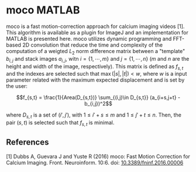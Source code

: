 # moco MATLAB

moco is a fast motion-correction approach for calcium imaging videos [1]. This algorithm is available as a plugin for ImageJ and an implementation for MATLAB is presented here. moco utilizes dynamic programming and FFT-based 2D convolution that reduce the time and complexity of the computation of a weigted $L_2$ norm difference matrix between a "template" $b_{i,j}$ and stack images $a_{i,j}$, witn $i = \{1,\cdots,m\}$ and $j = \{1,\cdots,n\}$ ($m$ and $n$ are the height and width of the image, respectively). This matrix is defined as $f_{s,t}$ and the indexes are selected such that $\max(|s|,|t|) < w$, where $w$ is a input parameter related with the maximum expected displacement and is set by the user:

$$f_{s,t} = \frac{1}{Area(D_{s,t})} \sum_{(i,j)\in D_{s,t}} (a_{i+s,j+t} - b_{i,j})^2$$

where $D_{s,t}$ is a set of $(i',j')$, with $1\leq i'+s \leq m$ and $1\leq j'+t \leq n$. Then, the pair $(s,t)$ is selected such that $f_{s,t}$ is minimal.

## References

[1] Dubbs A, Guevara J and Yuste R (2016) moco: Fast Motion Correction for Calcium Imaging. Front. Neuroinform. 10:6. doi: [10.3389/fninf.2016.00006](https://doi.org/10.3389/fninf.2016.00006)
